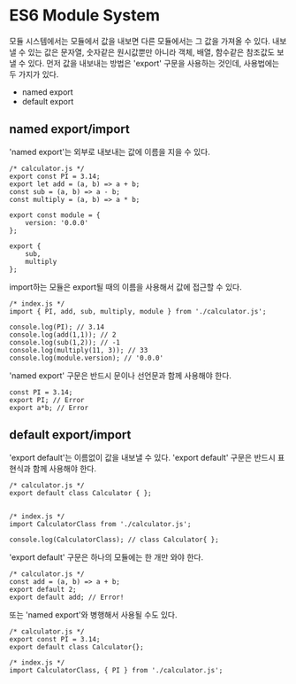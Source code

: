 # ES6 Module System

모듈 시스템에서는 모듈에서 값을 내보면 다른 모듈에서는 그 값을 가져올 수 있다. 내보낼 수 있는 값은 문자열, 숫자같은 원시값뿐만 아니라 객체, 배열, 함수같은 참조값도 보낼 수 있다. 먼저 값을 내보내는 방법은 'export' 구문을 사용하는 것인데, 사용법에는 두 가지가 있다.

- named export
- default export

## named export/import
'named export'는 외부로 내보내는 값에 이름을 지을 수 있다.

    /* calculator.js */
    export const PI = 3.14;
    export let add = (a, b) => a + b;
    const sub = (a, b) => a - b;
    const multiply = (a, b) => a * b;

    export const module = {
        version: '0.0.0'
    };

    export {
        sub,
        multiply
    };

import하는 모듈은 export될 때의 이름을 사용해서 값에 접근할 수 있다.

    /* index.js */
    import { PI, add, sub, multiply, module } from './calculator.js';

    console.log(PI); // 3.14
    console.log(add(1,1)); // 2
    console.log(sub(1,2)); // -1
    console.log(multiply(11, 3)); // 33
    console.log(module.version); // '0.0.0'

'named export' 구문은 반드시 문이나 선언문과 함께 사용해야 한다.

    const PI = 3.14;
    export PI; // Error
    export a*b; // Error

## default export/import
'export default'는 이름없이 값을 내보낼 수 있다. 'export default' 구문은 반드시 표현식과 함께 사용해야 한다. 

    /* calculator.js */
    export default class Calculator { };

    
    /* index.js */
    import CalculatorClass from './calculator.js';

    console.log(CalculatorClass); // class Calculator{ };

'export default' 구문은 하나의 모듈에는 한 개만 와야 한다.

    /* calculator.js */
    const add = (a, b) => a + b;
    export default 2;
    export default add; // Error!

또는 'named export'와 병행해서 사용될 수도 있다.

    /* calculator.js */
    export const PI = 3.14;
    export default class Calculator{};

    /* index.js */
    import CalculatorClass, { PI } from './calculator.js';